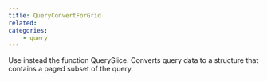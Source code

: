 ```yaml
---
title: QueryConvertForGrid
related:
categories:
    - query
---
```


Use instead the function QuerySlice. Converts query data to a structure that contains a paged subset of the query.